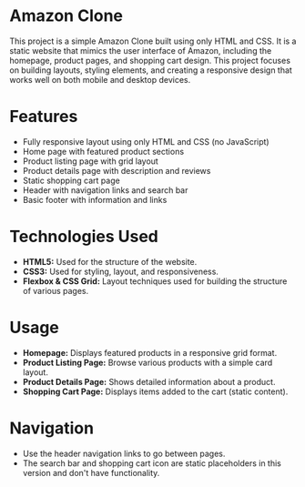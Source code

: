 # Amazon Clone
This project is a simple Amazon Clone built using only HTML and CSS. It is a static website that mimics the user interface of Amazon, including the homepage, product pages, and shopping cart design. This project focuses on building layouts, styling elements, and creating a responsive design that works well on both mobile and desktop devices.

# Features

- Fully responsive layout using only HTML and CSS (no JavaScript)
- Home page with featured product sections
- Product listing page with grid layout
- Product details page with description and reviews
- Static shopping cart page
- Header with navigation links and search bar
- Basic footer with information and links

# Technologies Used

- **HTML5:** Used for the structure of the website.
- **CSS3:** Used for styling, layout, and responsiveness.
- **Flexbox & CSS Grid:** Layout techniques used for building the structure of various pages.

 # Usage
 
- **Homepage:** Displays featured products in a responsive grid format.
- **Product Listing Page:** Browse various products with a simple card layout.
- **Product Details Page:** Shows detailed information about a product.
- **Shopping Cart Page:** Displays items added to the cart (static content).

# Navigation

- Use the header navigation links to go between pages.
- The search bar and shopping cart icon are static placeholders in this version and don't have functionality.

